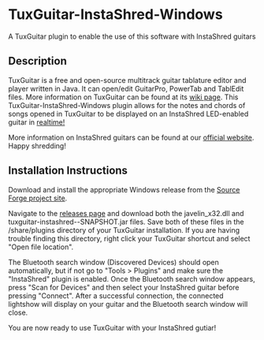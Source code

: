 # TuxGuitar-InstaShred-Windows
A TuxGuitar plugin to enable the use of this software with InstaShred guitars

## Description
TuxGuitar is a free and open-source multitrack guitar tablature editor and player written in Java. It can open/edit GuitarPro, PowerTab and TablEdit files. More information on TuxGuitar can be found at its [wiki page](https://en.wikipedia.org/wiki/TuxGuitar). This TuxGuitar-InstaShred-Windows plugin allows for the notes and chords of songs opened in TuxGuitar to be displayed on an InstaShred LED-enabled guitar in [realtime!](https://www.youtube.com/watch?v=LtRkjv9bZKI) 

More information on InstaShred guitars can be found at our [official website](https://www.instashred.com.au/). Happy shredding!

## Installation Instructions
Download and install the appropriate Windows release from the [Source Forge project site](https://sourceforge.net/projects/tuxguitar/files/TuxGuitar/).

Navigate to the [releases page](https://github.com/InstaShred/TuxGuitar-InstaShred-Windows/releases) and download both the javelin_x32.dll and tuxguitar-instashred--SNAPSHOT.jar files. Save both of these files in the /share/plugins directory of your TuxGuitar installation. If you are having trouble finding this directory, right click your TuxGuitar shortcut and select "Open file location".

The Bluetooth search window (Discovered Devices) should open automatically, but if not go to "Tools > Plugins" and make sure the "InstaShred" plugin is enabled. Once the Bluetooth search window appears, press "Scan for Devices" and then select your InstaShred guitar before pressing "Connect". After a successful connection, the connected lightshow will display on your guitar and the Bluetooth search window will close. 

You are now ready to use TuxGuitar with your InstaShred gutiar!
